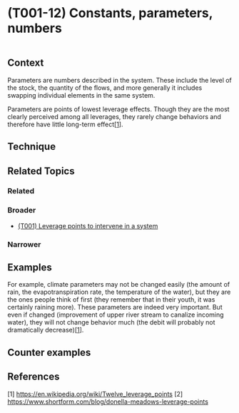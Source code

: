 # (T001-12) Constants, parameters, numbers

<image>

## Context

Parameters are numbers described in the system. These include the level of the stock, the quantity of the flows, and more generally it includes swapping individual elements in the same system.  

Parameters are points of lowest leverage effects. Though they are the most clearly perceived among all leverages, they rarely change behaviors and therefore have little long-term effect[[1](#1)].

## Technique


## Related Topics

### Related

### Broader

* [(T001) Leverage points to intervene in a system](../(T001)%20Leverage%20points%20to%20intervene%20in%20a%20system/README.md)

### Narrower


## Examples

For example, climate parameters may not be changed easily (the amount of rain, the evapotranspiration rate, the temperature of the water), but they are the ones people think of first (they remember that in their youth, it was certainly raining more). These parameters are indeed very important. But even if changed (improvement of upper river stream to canalize incoming water), they will not change behavior much (the debit will probably not dramatically decrease)[[1](#1)].

## Counter examples

<links to counter-examples>

## References

<a name="1">[1]</a> https://en.wikipedia.org/wiki/Twelve_leverage_points
<a name="2">[2]</a> https://www.shortform.com/blog/donella-meadows-leverage-points
